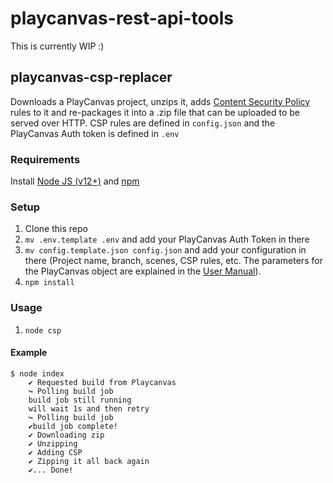 # playcanvas-rest-api-tools

This is currently WIP :)


## playcanvas-csp-replacer
Downloads a PlayCanvas project, unzips it, adds [Content Security Policy](https://developer.mozilla.org/en-US/docs/Web/HTTP/Headers/Content-Security-Policy) rules to it and re-packages it into a .zip file that can be uploaded to be served over HTTP.
CSP rules are defined in `config.json` and the PlayCanvas Auth token is defined in `.env`

### Requirements
Install [Node JS (v12+)](https://nodejs.org/en/download/) and [npm](https://www.npmjs.com/get-npm)

### Setup
1. Clone this repo
2. `mv .env.template .env` and add your PlayCanvas Auth Token in there
3. `mv config.template.json config.json` and add your configuration in there (Project name, branch, scenes, CSP rules, etc. The parameters for the PlayCanvas object are explained in the [User Manual](https://developer.playcanvas.com/en/user-manual/api/app-download/)).
4. `npm install`

### Usage
1. `node csp`

#### Example
```
$ node index
    ✔️ Requested build from Playcanvas
    ↪️ Polling build job
    build job still running
    will wait 1s and then retry
    ↪️ Polling build job
    ✔️build job complete!
    ✔ Downloading zip
    ✔️ Unzipping
    ✔️ Adding CSP
    ✔️ Zipping it all back again
    ✔️... Done!
```